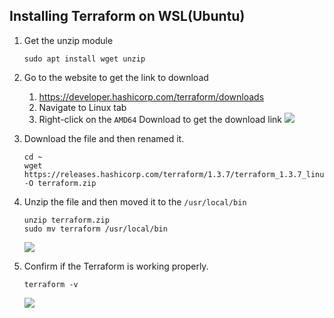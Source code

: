 
## Installing Terraform on WSL(Ubuntu)

1. Get the unzip module
   ```shell
   sudo apt install wget unzip
   ```
2. Go to the website to get the link to download
   1. https://developer.hashicorp.com/terraform/downloads
   2. Navigate to Linux tab
   3. Right-click on the `AMD64` Download to get the download link 
   ![](https://i.imgur.com/i0rFdnz.png)

3. Download the file and then renamed it.
   ```shell
   cd ~
   wget https://releases.hashicorp.com/terraform/1.3.7/terraform_1.3.7_linux_amd64.zip -O terraform.zip
   ```
   
4. Unzip the file and then moved it to the `/usr/local/bin`
   ```shell
   unzip terraform.zip
   sudo mv terraform /usr/local/bin
   ```
   ![](https://i.imgur.com/zOhbAVZ.png)
5. Confirm if the Terraform is working properly.
   ```shell
   terraform -v
   ```
   ![](https://i.imgur.com/YrTcG7s.png)
